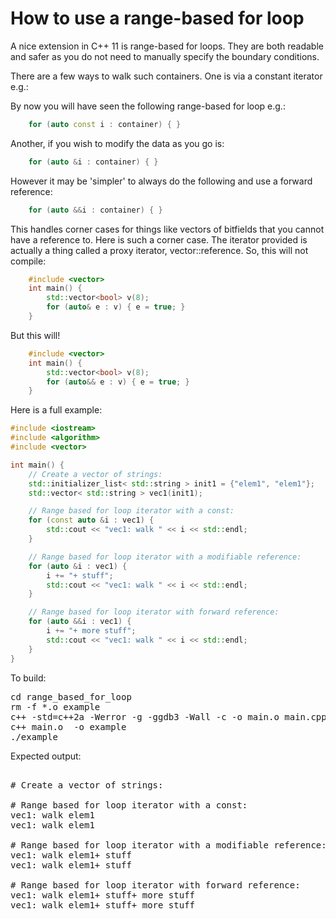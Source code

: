 How to use a range-based for loop
=================================

A nice extension in C++ 11 is range-based for loops. They are both
readable and safer as you do not need to manually specify the boundary
conditions.

There are a few ways to walk such containers. One is via a constant iterator e.g.:

By now you will have seen the following range-based for loop e.g.:
```C++
    for (auto const i : container) { }
```
Another, if you wish to modify the data as you go is:
```C++
    for (auto &i : container) { }
```
However it may be 'simpler' to always do the following and use a forward reference:
```C++
    for (auto &&i : container) { }
```
This handles corner cases for things like vectors of bitfields that you cannot have
a reference to. Here is such a corner case. The iterator provided is actually a thing
called a proxy iterator, vector<bool>::reference. So, this will not compile:
```C++
    #include <vector>
    int main() {
        std::vector<bool> v(8);
        for (auto& e : v) { e = true; }
    }
```
But this will!
```C++
    #include <vector>
    int main() {
        std::vector<bool> v(8);
        for (auto&& e : v) { e = true; }
    }
```
Here is a full example:
```C++
#include <iostream>
#include <algorithm>
#include <vector>

int main() {
    // Create a vector of strings:
    std::initializer_list< std::string > init1 = {"elem1", "elem1"};
    std::vector< std::string > vec1(init1);

    // Range based for loop iterator with a const:
    for (const auto &i : vec1) {
        std::cout << "vec1: walk " << i << std::endl;
    }

    // Range based for loop iterator with a modifiable reference:
    for (auto &i : vec1) {
        i += "+ stuff";
        std::cout << "vec1: walk " << i << std::endl;
    }

    // Range based for loop iterator with forward reference:
    for (auto &&i : vec1) {
        i += "+ more stuff";
        std::cout << "vec1: walk " << i << std::endl;
    }
}
```
To build:
<pre>
cd range_based_for_loop
rm -f *.o example
c++ -std=c++2a -Werror -g -ggdb3 -Wall -c -o main.o main.cpp
c++ main.o  -o example
./example
</pre>
Expected output:
<pre>

# Create a vector of strings:

# Range based for loop iterator with a const:
vec1: walk elem1
vec1: walk elem1

# Range based for loop iterator with a modifiable reference:
vec1: walk elem1+ stuff
vec1: walk elem1+ stuff

# Range based for loop iterator with forward reference:
vec1: walk elem1+ stuff+ more stuff
vec1: walk elem1+ stuff+ more stuff
</pre>

